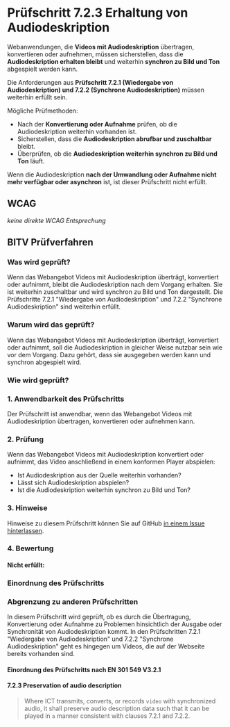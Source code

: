 # Prüfschritt 7.2.3 Erhaltung von Audiodeskription

Webanwendungen, die **Videos mit Audiodeskription** übertragen, konvertieren oder aufnehmen, müssen sicherstellen, dass die **Audiodeskription erhalten bleibt** und weiterhin **synchron zu Bild und Ton** abgespielt werden kann.

Die Anforderungen aus **Prüfschritt 7.2.1 (Wiedergabe von Audiodeskription) und 7.2.2 (Synchrone Audiodeskription)** müssen weiterhin erfüllt sein.

Mögliche Prüfmethoden:

-   Nach der **Konvertierung oder Aufnahme** prüfen, ob die Audiodeskription weiterhin vorhanden ist.
-   Sicherstellen, dass die **Audiodeskription abrufbar und zuschaltbar** bleibt.
-   Überprüfen, ob die **Audiodeskription weiterhin synchron zu Bild und Ton** läuft.

Wenn die Audiodeskription **nach der Umwandlung oder Aufnahme nicht mehr verfügbar oder asynchron** ist, ist dieser Prüfschritt nicht erfüllt.

## WCAG

_keine direkte WCAG Entsprechung_

## BITV Prüfverfahren

### Was wird geprüft?

Wenn das Webangebot Videos mit Audiodeskription überträgt, konvertiert oder aufnimmt, bleibt die Audiodeskription nach dem Vorgang erhalten. Sie ist weiterhin zuschaltbar und wird synchron zu Bild und Ton dargestellt. Die Prüfschritte 7.2.1 "Wiedergabe von Audiodeskription" und 7.2.2 "Synchrone Audiodeskription" sind weiterhin erfüllt.

### Warum wird das geprüft?

Wenn das Webangebot Videos mit Audiodeskription überträgt, konvertiert oder aufnimmt, soll die Audiodeskription in gleicher Weise nutzbar sein wie vor dem Vorgang. Dazu gehört, dass sie ausgegeben werden kann und synchron abgespielt wird.

### Wie wird geprüft?

### 1\. Anwendbarkeit des Prüfschritts

Der Prüfschritt ist anwendbar, wenn das Webangebot Videos mit Audiodeskription übertragen, konvertieren oder aufnehmen kann.

### 2\. Prüfung

Wenn das Webangebot Videos mit Audiodeskription konvertiert oder aufnimmt, das Video anschließend in einem konformen Player abspielen:

-   Ist Audiodeskription aus der Quelle weiterhin vorhanden?
-   Lässt sich Audiodeskription abspielen?
-   Ist die Audiodeskription weiterhin synchron zu Bild und Ton?

### 3\. Hinweise

Hinweise zu diesem Prüfschritt können Sie auf GitHub [in einem Issue hinterlassen](https://github.com/BIK-BITV/BIK-Web-Test/issues).

### 4\. Bewertung

#### Nicht erfüllt:

### Einordnung des Prüfschritts

### Abgrenzung zu anderen Prüfschritten

In diesem Prüfschritt wird geprüft, ob es durch die Übertragung, Konvertierung oder Aufnahme zu Problemen hinsichtlich der Ausgabe oder Synchronität von Audiodeskription kommt. In den Prüfschritten 7.2.1 "Wiedergabe von Audiodeskription" und 7.2.2 "Synchrone Audiodeskription" geht es hingegen um Videos, die auf der Webseite bereits vorhanden sind.

#### Einordnung des Prüfschritts nach EN 301 549 V3.2.1

#### 7.2.3 Preservation of audio description

> Where ICT transmits, converts, or records `video` with synchronized audio, it shall preserve audio description data such that it can be played in `a` manner consistent with clauses 7.2.1 and 7.2.2.
